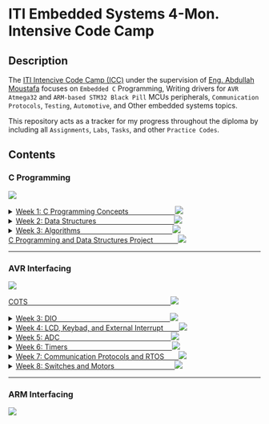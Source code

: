 # ITI Embedded Systems 4-Mon. Intensive Code Camp

## Description

The [ITI Intencive Code Camp (ICC)](https://www.iti.gov.eg/iti/programs/details/ICC) under the supervision of [Eng. Abdullah Moustafa](https://github.com/Abdullah-MAbdullah) focuses on `Embedded C` Programming, Writing drivers for `AVR Atmega32` and `ARM-based STM32 Black Pill` MCUs peripherals, `Communication Protocols`, `Testing`, `Automotive`, and Other embedded systems topics.

This repository acts as a tracker for my progress throughout the diploma by including all `Assignments`, `Labs`, `Tasks`, and other `Practice Codes`.

## Contents

<!-- =================================================================== C Programming ======================================================================= -->
### C Programming &emsp;&emsp;&ensp;
<img src="https://progress-bar.dev/100/?title=Done">  <!-- /19 -->

</details>

<details>
  <summary>
    <a href="https://github.com/AhmedEsaam/ITI_Embedded_Systems_4MON/tree/main/C_Programming/Week%201%20-%20C%20Programming">
      Week 1: C Programming	Concepts &emsp;&emsp;&emsp;&emsp;&emsp;&ensp;&nbsp;&nbsp; <img src="https://progress-bar.dev/100/?title=Done">
    </a>
    
  </summary>
  
  <span></span>
  
- [x] [Session 2. C Programming Basics](https://github.com/AhmedEsaam/ITI_Embedded_Systems_4MON/tree/main/C_Programming/Week%201%20-%20C%20Programming/Session%202)
- [x] [Session 3. Conditional Statements](https://github.com/AhmedEsaam/ITI_Embedded_Systems_4MON/tree/main/C_Programming/Week%201%20-%20C%20Programming/Session%203)
- [x] [Session 4. Arrays, Functions, and Loops](https://github.com/AhmedEsaam/ITI_Embedded_Systems_4MON/tree/main/C_Programming/Week%201%20-%20C%20Programming/Session%204)
- [x] [Session 5. Pointers](https://github.com/AhmedEsaam/ITI_Embedded_Systems_4MON/tree/main/C_Programming/Week%201%20-%20C%20Programming/Session%205)

</details>


<details>
  <summary>
    <a href="https://github.com/AhmedEsaam/ITI_Embedded_Systems_4MON/tree/main/C_Programming/Week%202%20-%20Data%20Structures">
      Week 2: Data Structures &emsp;&emsp;&emsp;&emsp;&emsp;&emsp;&emsp;&ensp;&emsp;&emsp;&ensp;&nbsp;&nbsp; <img src="https://progress-bar.dev/100/?title=Done">
    </a>
    
  </summary>
  
  <span></span>
  
- [x] [Session 9. Linked List](https://github.com/AhmedEsaam/ITI_Embedded_Systems_4MON/tree/main/C_Programming/Week%202%20-%20Data%20Structures/Session%209%20-%20Linked%20List)
- [x] [Session 10. Stack](https://github.com/AhmedEsaam/ITI_Embedded_Systems_4MON/tree/main/C_Programming/Week%202%20-%20Data%20Structures/Session%2010%20-%20Stack)
- [x] [Session 11. Queue](https://github.com/AhmedEsaam/ITI_Embedded_Systems_4MON/tree/main/C_Programming/Week%202%20-%20Data%20Structures/Session%2011%20-%20Queue)

</details>


<details>
  <summary>
    <a href="https://github.com/AhmedEsaam/ITI_Embedded_Systems_4MON/tree/main/C_Programming/Week%203%20-%20Algorithms%20%26%20AVR%20Interfacing">
      Week 3: Algorithms &emsp;&emsp;&emsp;&emsp;&emsp;&emsp;&emsp;&ensp;&emsp;&emsp;&emsp;&emsp;&ensp;&nbsp;&nbsp; <img src="https://progress-bar.dev/100/?title=Done">
    </a>
    
  </summary>
  
  <span></span>
  
- [x] [Session 12. Binary Search](https://github.com/AhmedEsaam/ITI_Embedded_Systems_4MON/tree/main/C_Programming/Week%203%20-%20Algorithms%20%26%20AVR%20Interfacing/Session%2012%20-%20Algorithms)

</details>



<a href="https://github.com/AhmedEsaam/ITI_Embedded_Systems_4MON/tree/main/C_Programming/C_and_DSA_Project">
  C Programming and Data Structures Project &emsp;&emsp;&ensp;&ensp;&nbsp;<img src="https://progress-bar.dev/100/?title=Done">
</a>


---
<!-- =================================================================== AVR Interfacing ======================================================================= -->
### AVR Interfacing &emsp;&emsp;&ensp;
<img src="https://progress-bar.dev/100/?title=Done">  <!-- /19 -->

</details>


<a href="https://github.com/AhmedEsaam/ITI_Embedded_Systems_4MON/tree/main/AVR_Interfacing/AVR_COTS">
  COTS &emsp;&emsp;&emsp;&emsp;&emsp;&emsp;&emsp;&emsp;&emsp;&emsp;&emsp;&emsp; &emsp;&emsp;&emsp;&emsp;&emsp;&emsp;&emsp;&nbsp;&nbsp; <img src="https://progress-bar.dev/100/?title=Done">
</a>

<span></span>

<details>
  <summary>
    <a href="https://github.com/AhmedEsaam/ITI_Embedded_Systems_4MON/tree/main/AVR_Interfacing/Week%203%20-%20Algorithms%20%26%20AVR%20Interfacing%20copy">
      Week 3: DIO &emsp;&emsp;&emsp;&emsp;&emsp;&emsp;&emsp;&emsp;&emsp;&emsp;&emsp;&emsp;&emsp;&emsp;&emsp;&nbsp;&nbsp; <img src="https://progress-bar.dev/100/?title=Done">
    </a>
    
  </summary>
  
  <span></span>
  
- [x] [Session 15. DIO Registers Basics](https://github.com/AhmedEsaam/ITI_Embedded_Systems_4MON/tree/main/AVR_Interfacing/Week%203%20-%20Algorithms%20%26%20AVR%20Interfacing%20copy/Session%2015%20-%20DIO)
- [x] [Session 16. DIO With LEDs](https://github.com/AhmedEsaam/ITI_Embedded_Systems_4MON/tree/main/AVR_Interfacing/Week%203%20-%20Algorithms%20%26%20AVR%20Interfacing%20copy/Session%2016%20-%20DIO)
- [x] [Session 17. DIO Driver](https://github.com/AhmedEsaam/ITI_Embedded_Systems_4MON)

</details>


<details>
  <summary>
    <a href="https://github.com/AhmedEsaam/ITI_Embedded_Systems_4MON/tree/main/AVR_Interfacing/Week%204%20-%20AVR%20Interfacing">
      Week 4: LCD, Keybad, and External Interrupt &emsp;&emsp;<img src="https://progress-bar.dev/100/?title=Done">
    </a>
    
  </summary>
  
  <span></span>
  
- [x] [Session 18. LCD Driver](https://github.com/AhmedEsaam/ITI_Embedded_Systems_4MON/tree/main/AVR_Interfacing/Week%204%20-%20AVR%20Interfacing/Session%2018%20-%20LCD_Driver)
- [x] [Session 19. LCD Labs and Assignments](https://github.com/AhmedEsaam/ITI_Embedded_Systems_4MON/tree/main/AVR_Interfacing/Week%204%20-%20AVR%20Interfacing/Session%2019%20-%20LCD_Driver)
- [x] [Session 20. Keybad](https://github.com/AhmedEsaam/ITI_Embedded_Systems_4MON/tree/main/AVR_Interfacing/Week%204%20-%20AVR%20Interfacing/Session%2020%20-%20KPD_Driver)
- [x] [Session 21. EXTI](https://github.com/AhmedEsaam/ITI_Embedded_Systems_4MON/tree/main/AVR_Interfacing/Week%204%20-%20AVR%20Interfacing/Session%2021%20-%20EXTI_Driver)

</details>


<details>
  <summary>
    <a href="https://github.com/AhmedEsaam/ITI_Embedded_Systems_4MON/tree/main/AVR_Interfacing/Week%205%20-%20AVR%20Interfacing%20(ADC%20%26%20Timer)">
      Week 5: ADC &emsp;&emsp;&emsp;&emsp;&emsp;&emsp; &emsp;&emsp;&emsp;&emsp;&emsp;&emsp;&emsp;&emsp;&ensp;&nbsp;&nbsp; <img src="https://progress-bar.dev/100/?title=Done">
    </a>
    
  </summary>
  
  <span></span>
  
- [x] [Session 22. ADC Driver]()
- [x] [Session 23. ADC With LCD and LEDs](https://github.com/AhmedEsaam/ITI_Embedded_Systems_4MON)
- [x] [Session 24. LM35](https://github.com/AhmedEsaam/ITI_Embedded_Systems_4MON)

</details>


<details>
  <summary>
    <a href="https://github.com/AhmedEsaam/ITI_Embedded_Systems_4MON/tree/main/AVR_Interfacing/Week%206%20-%20AVR%20interfacing%20(Timer)">
      Week 6: Timers &emsp;&emsp;&emsp;&emsp;&emsp;&emsp;&emsp;&emsp;&emsp; &emsp;&emsp;&emsp;&emsp;&ensp;&nbsp;&nbsp; <img src="https://progress-bar.dev/100/?title=Done">
    </a>
    
  </summary>
  
  <span></span>
  
- [x] [Session 25. Timer (OVF and CTC)](https://github.com/AhmedEsaam/ITI_Embedded_Systems_4MON)
- [x] [Session 26. PWM Mode](https://github.com/AhmedEsaam/ITI_Embedded_Systems_4MON)
- [x] [Session 27. Servo](https://github.com/AhmedEsaam/ITI_Embedded_Systems_4MON)
- [x] [Session 28. ICU and Wachdog](https://github.com/AhmedEsaam/ITI_Embedded_Systems_4MON)

</details>



<details>
  <summary>
    <a href="https://github.com/AhmedEsaam/ITI_Embedded_Systems_4MON/tree/main/AVR_Interfacing/Week%207%20-%20AVR%20Communication%20Protocols%20%26%20RTOS">
      Week 7: Communication Protocols and RTOS &emsp;&ensp; <img src="https://progress-bar.dev/100/?title=Done">
    </a>
    
  </summary>
  
  <span></span>
  
- [x] [Session 30. UART and SPI](https://github.com/AhmedEsaam/ITI_Embedded_Systems_4MON)
- [x] [Session 31. TWI](https://github.com/AhmedEsaam/ITI_Embedded_Systems_4MON)
- [x] [Session 32. RTOS](https://github.com/AhmedEsaam/ITI_Embedded_Systems_4MON)

</details>



<details>
  <summary>
    <a href="https://github.com/AhmedEsaam/ITI_Embedded_Systems_4MON/tree/main/AVR_Interfacing/Week%208%20-%20AVR%20Switches%20%26%20Motors">
      Week 8: Switches and Motors &emsp;&emsp;&emsp;&emsp;&emsp;&emsp;&emsp;&ensp;&nbsp;&nbsp; <img src="https://progress-bar.dev/100/?title=Done">
    </a>
    
  </summary>
  
  <span></span>
  
- [x] [H-Bridge with DC Motor Changing Direction](https://github.com/AhmedEsaam/ITI_Embedded_Systems_4MON)
- [x] [Stepper Motor Changing Direction](https://github.com/AhmedEsaam/ITI_Embedded_Systems_4MON)

</details>

---
<!-- =================================================================== ARM Interfacing ======================================================================= -->
### ARM Interfacing &emsp;&emsp;&ensp;
<img src="https://progress-bar.dev/4/?title=In Progress&color=CD5888">  <!-- /24 -->

</details>


